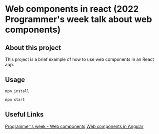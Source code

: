# Web components in react (2022 Programmer's week talk about web components)
## About this project
This project is a brief example of how to use web components in an React app.

## Usage
`npm install`

`npm start`

## Useful Links
[Programmer's week - Web components](https://github.com/cognizant-softvision/pw2022-web-components)
[Web components in Angular](https://github.com/cognizant-softvision/pw2022-web-component-angular)
